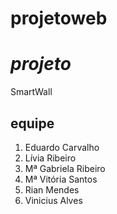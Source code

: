 # projetoweb


# *projeto*
SmartWall
## **equipe** 
1. Eduardo Carvalho
2. Lívia Ribeiro
3. Mª Gabriela Ribeiro
4. Mª Vitória Santos
5. Rian Mendes
6. Vinicius Alves
